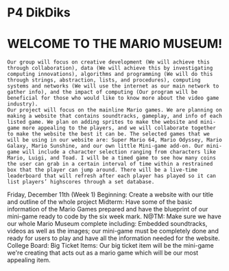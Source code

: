# P4 DikDiks
   # WELCOME TO THE MARIO MUSEUM!
    Our group will focus on creative development (We will achieve this through collaboration), data (We will achieve this by investigating computing innovations), algorithms and programming (We will do this through strings, abstraction, lists, and procedures), computing systems and networks (We will use the internet as our main network to gather info), and the impact of computing (Our program will be beneficial for those who would like to know more about the video game industry). 
    Our project will focus on the mainline Mario games. We are planning on making a website that contains soundtracks, gameplay, and info of each listed game. We plan on adding sprites to make the website and mini-game more appealing to the players, and we will collaborate together to make the website the best it can be. The selected games that we will be using in our website are: Super Mario 64, Mario Odyssey, Mario Galaxy, Mario Sunshine, and our own little Mini-game add-on. Our mini-game will include a character selection ranging from characters like Mario, Luigi, and Toad. I will be a timed game to see how many coins the user can grab in a certain interval of time within a restrained box that the player can jump around. There will be a live-time leaderboard that will refresh after each player has played so it can list players’ highscores through a set database.

Friday, December 11th (Week 1)
   Beginning: Create a website with our title and outline of the whole project
   Midterm: Have some of the basic information of the Mario Games prepared and have the blueprint of our mini-game ready to code by the six week mark.
   N@TM: Make sure we have our whole Mario Museum complete including: Embedded soundtracks, videos as well as the images; our mini-game must be completely done and ready for users          to play and have all the information needed for the website.
   College Board:
   Big Ticket Items: Our big ticket item will be the mini-game we're creating that acts out as a mario game which will be our most appealing item.
